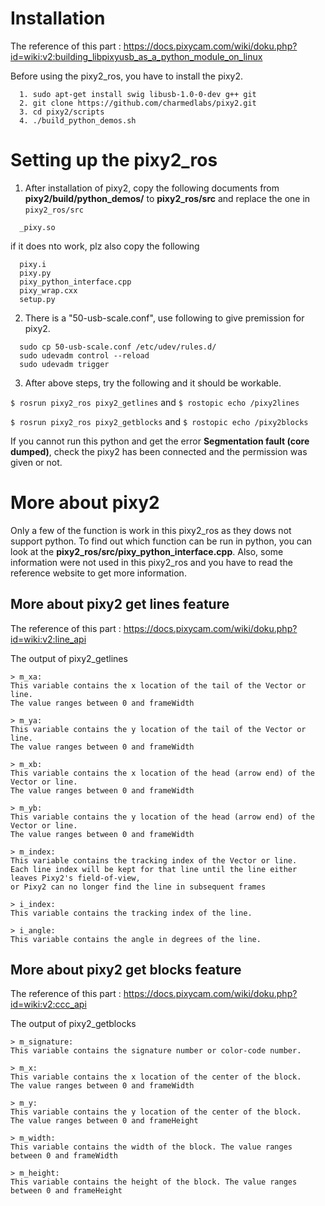 # Installation
The reference of this part : https://docs.pixycam.com/wiki/doku.php?id=wiki:v2:building_libpixyusb_as_a_python_module_on_linux

Before using the pixy2_ros, you have to install the pixy2.
```
  1. sudo apt-get install swig libusb-1.0-0-dev g++ git
  2. git clone https://github.com/charmedlabs/pixy2.git 
  3. cd pixy2/scripts
  4. ./build_python_demos.sh
```

# Setting up the pixy2_ros
1. After installation of pixy2, copy the following documents from **pixy2/build/python_demos/** to **pixy2_ros/src** and replace the one in `pixy2_ros/src`
```
  _pixy.so
```
if it does nto work, plz also copy the following
```
  pixy.i
  pixy.py
  pixy_python_interface.cpp
  pixy_wrap.cxx
  setup.py
```

2. There is a "50-usb-scale.conf", use following to give premission for pixy2.
```
  sudo cp 50-usb-scale.conf /etc/udev/rules.d/
  sudo udevadm control --reload
  sudo udevadm trigger
```

3. After above steps, try the following and it should be workable.

`$ rosrun pixy2_ros pixy2_getlines` and `$ rostopic echo /pixy2lines`

`$ rosrun pixy2_ros pixy2_getblocks` and `$ rostopic echo /pixy2blocks`

If you cannot run this python and get the error **Segmentation fault (core dumped)**, check the pixy2 has been connected and the permission was given or not.

# More about pixy2
Only a few of the function is work in this pixy2_ros as they dows not support python. To find out which function can be run in python, you can look at the **pixy2_ros/src/pixy_python_interface.cpp**. Also, some information were not used in this pixy2_ros and you have to read the reference website to get more information.

## More about pixy2 get lines feature
The reference of this part : https://docs.pixycam.com/wiki/doku.php?id=wiki:v2:line_api

The output of pixy2_getlines
```
> m_xa: 
This variable contains the x location of the tail of the Vector or line. 
The value ranges between 0 and frameWidth

> m_ya:
This variable contains the y location of the tail of the Vector or line. 
The value ranges between 0 and frameWidth

> m_xb:
This variable contains the x location of the head (arrow end) of the Vector or line.
The value ranges between 0 and frameWidth

> m_yb:
This variable contains the y location of the head (arrow end) of the Vector or line. 
The value ranges between 0 and frameWidth   

> m_index:
This variable contains the tracking index of the Vector or line. 
Each line index will be kept for that line until the line either leaves Pixy2's field-of-view,
or Pixy2 can no longer find the line in subsequent frames

> i_index:
This variable contains the tracking index of the line.

> i_angle:
This variable contains the angle in degrees of the line.
```

## More about pixy2 get blocks feature
The reference of this part : https://docs.pixycam.com/wiki/doku.php?id=wiki:v2:ccc_api

The output of pixy2_getblocks
```
> m_signature: 
This variable contains the signature number or color-code number.

> m_x:
This variable contains the x location of the center of the block. 
The value ranges between 0 and frameWidth

> m_y:
This variable contains the y location of the center of the block. 
The value ranges between 0 and frameHeight

> m_width:
This variable contains the width of the block. The value ranges between 0 and frameWidth

> m_height:
This variable contains the height of the block. The value ranges between 0 and frameHeight
```
